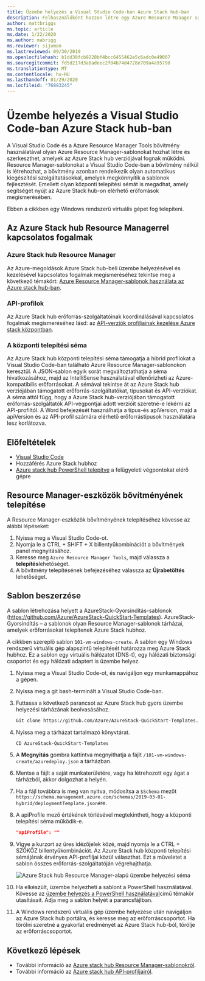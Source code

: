 ```yaml
---
title: Üzembe helyezés a Visual Studio Code-ban Azure Stack hub-ban
description: Felhasználóként hozzon létre egy Azure Resource Manager sablont a Visual Studio Code-ban, és a központi telepítési séma használatával készítsen elő egy olyan sablont, amely kompatibilis az Azure Stack hub saját verziójával.
author: mattbriggs
ms.topic: article
ms.date: 1/22/2020
ms.author: mabrigg
ms.reviewer: sijuman
ms.lastreviewed: 09/30/2019
ms.openlocfilehash: b1dd38fcb9228bf4bcc6455462e5c6adc0e49007
ms.sourcegitcommit: fd5d217d3a8adeec2f04b74d4728e709a4a95790
ms.translationtype: MT
ms.contentlocale: hu-HU
ms.lasthandoff: 01/29/2020
ms.locfileid: "76883245"
---
```

# <a name="deploy-with-visual-studio-code-to-azure-stack-hub"></a>Üzembe helyezés a Visual Studio Code-ban Azure Stack hub-ban

A Visual Studio Code és a Azure Resource Manager Tools bővítmény használatával olyan Azure Resource Manager-sablonokat hozhat létre és szerkeszthet, amelyek az Azure Stack hub verziójával fognak működni. Resource Manager-sablonokat a Visual Studio Code-ban a bővítmény nélkül is létrehozhat, a bővítmény azonban rendelkezik olyan automatikus kiegészítési szolgáltatásokkal, amelyek megkönnyítik a sablonok fejlesztését. Emellett olyan központi telepítési sémát is megadhat, amely segítséget nyújt az Azure Stack hub-on elérhető erőforrások megismerésében.

Ebben a cikkben egy Windows rendszerű virtuális gépet fog telepíteni.

## <a name="concepts-for-azure-stack-hub-resource-manager"></a>Az Azure Stack hub Resource Managerrel kapcsolatos fogalmak

### <a name="azure-stack-hub-resource-manager"></a>Azure Stack hub Resource Manager

Az Azure-megoldások Azure Stack hub-beli üzembe helyezésével és kezelésével kapcsolatos fogalmak megismeréséhez tekintse meg a következő témakört: [Azure Resource Manager-sablonok használata az Azure stack hub-ban](azure-stack-arm-templates.md).

### <a name="api-profiles"></a>API-profilok
Az Azure Stack hub erőforrás-szolgáltatóinak koordinálásával kapcsolatos fogalmak megismeréséhez lásd: az [API-verziók profiljainak kezelése Azure stack központban](azure-stack-version-profiles.md).

### <a name="the-deployment-schema"></a>A központi telepítési séma

Az Azure Stack hub központi telepítési séma támogatja a hibrid profilokat a Visual Studio Code-ban található Azure Resource Manager-sablonokon keresztül. A JSON-sablon egyik sorát megváltoztathatja a séma hivatkozásához, majd az IntelliSense használatával ellenőrizheti az Azure-kompatibilis erőforrásokat. A sémával tekintse át az Azure Stack hub verziójában támogatott erőforrás-szolgáltatókat, típusokat és API-verziókat. A séma attól függ, hogy a Azure Stack hub-verziójában támogatott erőforrás-szolgáltatók API-végpontjai adott verzióit szeretné-e lekérni az API-profiltól. A Word befejezését használhatja a típus-és apiVersion, majd a apiVersion és az API-profil számára elérhető erőforrástípusok használatára lesz korlátozva.

## <a name="prerequisites"></a>Előfeltételek

- [Visual Studio Code](https://code.visualstudio.com/)
- Hozzáférés Azure Stack hubhoz
- [Azure stack hub PowerShell telepítve](https://docs.microsoft.com/azure-stack/operator/azure-stack-powershell-install?toc=https%3A%2F%2Fdocs.microsoft.com%2Fen-us%2Fazure-stack%2Fuser%2FTOC.json&bc=https%3A%2F%2Fdocs.microsoft.com%2Fen-us%2Fazure-stack%2Fbreadcrumb%2Ftoc.json) a felügyeleti végpontokat elérő gépre

## <a name="install-resource-manager-tools-extension"></a>Resource Manager-eszközök bővítményének telepítése

A Resource Manager-eszközök bővítményének telepítéséhez kövesse az alábbi lépéseket:

1. Nyissa meg a Visual Studio Code-ot.
2. Nyomja le a CTRL + SHIFT + X billentyűkombinációt a bővítmények panel megnyitásához.
3. Keresse meg `Azure Resource Manager Tools`, majd válassza a **telepítés**lehetőséget.
4. A bővítmény telepítésének befejezéséhez válassza az **Újrabetöltés** lehetőséget.

## <a name="get-a-template"></a>Sablon beszerzése

A sablon létrehozása helyett a AzureStack-Gyorsindítás-sablonok (https://github.com/Azure/AzureStack-QuickStart-Templates). AzureStack-Gyorsindítás – a sablonok olyan Resource Manager-sablonok tárházai, amelyek erőforrásokat telepítenek Azure Stack hubhoz. 

A cikkben szereplő sablon `101-vm-windows-create`. A sablon egy Windows rendszerű virtuális gép alapszintű telepítését határozza meg Azure Stack hubhoz.  Ez a sablon egy virtuális hálózatot (DNS-t), egy hálózati biztonsági csoportot és egy hálózati adaptert is üzembe helyez.

1. Nyissa meg a Visual Studio Code-ot, és navigáljon egy munkamappához a gépen.
2. Nyissa meg a git bash-terminált a Visual Studio Code-ban.
3. Futtassa a következő parancsot az Azure Stack hub gyors üzembe helyezési tárházának beolvasásához.
    ```bash  
    Git clone https://github.com/Azure/AzureStack-QuickStart-Templates.git
    ```
4. Nyissa meg a tárházat tartalmazó könyvtárat.
    ```bash  
    CD AzureStack-QuickStart-Templates
    ```
5. A **Megnyitás** gombra kattintva megnyithatja a fájlt `/101-vm-windows-create/azuredeploy.json` a tárházban.
6. Mentse a fájlt a saját munkaterületére, vagy ha létrehozott egy ágat a tárházból, akkor dolgozhat a helyén.
7. Ha a fájl továbbra is meg van nyitva, módosítsa a `$Schema` mezőt `https://schema.management.azure.com/schemas/2019-03-01-hybrid/deploymentTemplate.json#`re.
8. A apiProfile mező értékének törlésével megtekintheti, hogy a központi telepítési séma működik-e.
    ```JSON  
    "apiProfile": ""
    ```
9. Vigye a kurzort az üres idézőjelek közé, majd nyomja le a CTRL + SZÓKÖZ billentyűkombinációt. Az Azure Stack hub központi telepítési sémájának érvényes API-profiljai közül választhat. Ezt a műveletet a sablon összes erőforrás-szolgáltatóján végrehajthatja.

    ![Azure Stack hub Resource Manager-alapú üzembe helyezési séma](./media/azure-stack-resource-manager-deploy-template-vscode/azure-stack-resource-manager-vscode-schema.png)

10. Ha elkészült, üzembe helyezheti a sablont a PowerShell használatával. Kövesse az [üzembe helyezés a PowerShell használatával](azure-stack-deploy-template-powershell.md)című témakör utasításait. Adja meg a sablon helyét a parancsfájlban.
11. A Windows rendszerű virtuális gép üzembe helyezése után navigáljon az Azure Stack hub portálra, és keresse meg az erőforráscsoportot. Ha törölni szeretné a gyakorlat eredményét az Azure Stack hub-ból, törölje az erőforráscsoportot.

## <a name="next-steps"></a>Következő lépések

- További információ az [Azure stack hub Resource Manager-sablonokról](azure-stack-arm-templates.md).  
- További információ az [Azure stack hub API-profiljairól](azure-stack-version-profiles.md).